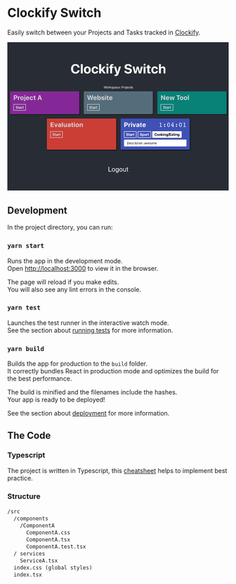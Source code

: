 # Clockify Switch

Easily switch between your Projects and Tasks tracked in [Clockify](https://clockify.me/).

![Screenshot](doc/screenshot.png)


## Development

In the project directory, you can run:

### `yarn start`

Runs the app in the development mode.<br />
Open [http://localhost:3000](http://localhost:3000) to view it in the browser.

The page will reload if you make edits.<br />
You will also see any lint errors in the console.

### `yarn test`

Launches the test runner in the interactive watch mode.<br />
See the section about [running tests](https://facebook.github.io/create-react-app/docs/running-tests) for more information.

### `yarn build`

Builds the app for production to the `build` folder.<br />
It correctly bundles React in production mode and optimizes the build for the best performance.

The build is minified and the filenames include the hashes.<br />
Your app is ready to be deployed!

See the section about [deployment](https://facebook.github.io/create-react-app/docs/deployment) for more information.


## The Code

### Typescript

The project is written in Typescript, this [cheatsheet](https://github.com/typescript-cheatsheets/react-typescript-cheatsheet#reacttypescript-cheatsheets) helps to implement best practice. 

### Structure

```
/src
  /components
    /ComponentA
      ComponentA.css
      ComponentA.tsx
      ComponentA.test.tsx
  / services
    ServiceA.tsx
  index.css (global styles)
  index.tsx
```

